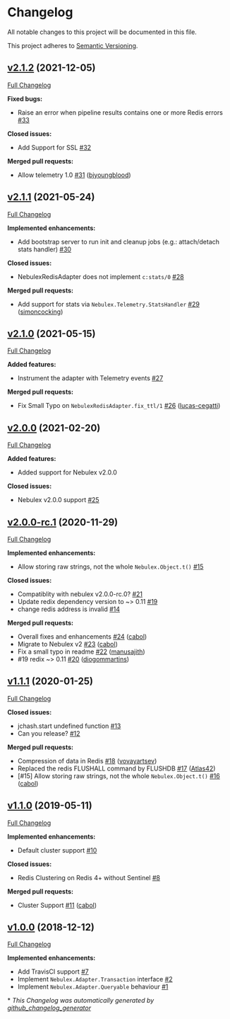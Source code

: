 # Changelog

All notable changes to this project will be documented in this file.

This project adheres to [Semantic Versioning](https://semver.org/spec/v2.0.0.html).

## [v2.1.2](https://github.com/cabol/nebulex_redis_adapter/tree/v2.1.2) (2021-12-05)

[Full Changelog](https://github.com/cabol/nebulex_redis_adapter/compare/v2.1.1...v2.1.2)

**Fixed bugs:**

- Raise an error when pipeline results contains one or more Redis errors
  [#33](https://github.com/cabol/nebulex_redis_adapter/issues/33)

**Closed issues:**

- Add Support for SSL
  [#32](https://github.com/cabol/nebulex_redis_adapter/issues/32)

**Merged pull requests:**

- Allow telemetry 1.0
  [#31](https://github.com/cabol/nebulex_redis_adapter/pull/31)
  ([bjyoungblood](https://github.com/bjyoungblood))

## [v2.1.1](https://github.com/cabol/nebulex_redis_adapter/tree/v2.1.1) (2021-05-24)

[Full Changelog](https://github.com/cabol/nebulex_redis_adapter/compare/v2.1.0...v2.1.1)

**Implemented enhancements:**

- Add bootstrap server to run init and cleanup jobs (e.g.: attach/detach stats handler)
  [#30](https://github.com/cabol/nebulex_redis_adapter/issues/30)

**Closed issues:**

- NebulexRedisAdapter does not implement `c:stats/0`
  [#28](https://github.com/cabol/nebulex_redis_adapter/issues/28)

**Merged pull requests:**

- Add support for stats via `Nebulex.Telemetry.StatsHandler`
  [#29](https://github.com/cabol/nebulex_redis_adapter/pull/29)
  ([simoncocking](https://github.com/simoncocking))

## [v2.1.0](https://github.com/cabol/nebulex_redis_adapter/tree/v2.1.0) (2021-05-15)

[Full Changelog](https://github.com/cabol/nebulex_redis_adapter/compare/v2.0.0...v2.1.0)

**Added features:**

- Instrument the adapter with Telemetry events
  [#27](https://github.com/cabol/nebulex_redis_adapter/issues/27)

**Merged pull requests:**

- Fix Small Typo on `NebulexRedisAdapter.fix_ttl/1`
  [#26](https://github.com/cabol/nebulex_redis_adapter/pull/26)
  ([lucas-cegatti](https://github.com/lucas-cegatti))

## [v2.0.0](https://github.com/cabol/nebulex_redis_adapter/tree/v2.0.0) (2021-02-20)

[Full Changelog](https://github.com/cabol/nebulex_redis_adapter/compare/v2.0.0-rc.1...v2.0.0)

**Added features:**

- Added support for Nebulex v2.0.0

**Closed issues:**

- Nebulex v2.0.0 support
  [#25](https://github.com/cabol/nebulex_redis_adapter/issues/25)

## [v2.0.0-rc.1](https://github.com/cabol/nebulex_redis_adapter/tree/v2.0.0-rc.1) (2020-11-29)

[Full Changelog](https://github.com/cabol/nebulex_redis_adapter/compare/v1.1.1...v2.0.0-rc.1)

**Implemented enhancements:**

- Allow storing raw strings, not the whole `Nebulex.Object.t()`
  [#15](https://github.com/cabol/nebulex_redis_adapter/issues/15)

**Closed issues:**

- Compatiblity with nebulex v2.0.0-rc.0?
  [#21](https://github.com/cabol/nebulex_redis_adapter/issues/21)
- Update redix dependency version to ~> 0.11
  [#19](https://github.com/cabol/nebulex_redis_adapter/issues/19)
- change redis address is invalid
  [#14](https://github.com/cabol/nebulex_redis_adapter/issues/14)

**Merged pull requests:**

- Overall fixes and enhancements
  [#24](https://github.com/cabol/nebulex_redis_adapter/pull/24)
  ([cabol](https://github.com/cabol))
- Migrate to Nebulex v2
  [#23](https://github.com/cabol/nebulex_redis_adapter/pull/23)
  ([cabol](https://github.com/cabol))
- Fix a small typo in readme
  [#22](https://github.com/cabol/nebulex_redis_adapter/pull/22)
  ([manusajith](https://github.com/manusajith))
- #19 redix ~> 0.11
  [#20](https://github.com/cabol/nebulex_redis_adapter/pull/20)
  ([diogommartins](https://github.com/diogommartins))

## [v1.1.1](https://github.com/cabol/nebulex_redis_adapter/tree/v1.1.1) (2020-01-25)

[Full Changelog](https://github.com/cabol/nebulex_redis_adapter/compare/v1.1.0...v1.1.1)

**Closed issues:**

- jchash.start undefined function
  [#13](https://github.com/cabol/nebulex_redis_adapter/issues/13)
- Can you release?
  [#12](https://github.com/cabol/nebulex_redis_adapter/issues/12)

**Merged pull requests:**

- Compression of data in Redis
  [#18](https://github.com/cabol/nebulex_redis_adapter/pull/18)
  ([vovayartsev](https://github.com/vovayartsev))
- Replaced the redis FLUSHALL command by FLUSHDB
  [#17](https://github.com/cabol/nebulex_redis_adapter/pull/17)
  ([Atlas42](https://github.com/Atlas42))
- [#15] Allow storing raw strings, not the whole `Nebulex.Object.t()`
  [#16](https://github.com/cabol/nebulex_redis_adapter/pull/16)
  ([cabol](https://github.com/cabol))

## [v1.1.0](https://github.com/cabol/nebulex_redis_adapter/tree/v1.1.0) (2019-05-11)

[Full Changelog](https://github.com/cabol/nebulex_redis_adapter/compare/v1.0.0...v1.1.0)

**Implemented enhancements:**

- Default cluster support
  [#10](https://github.com/cabol/nebulex_redis_adapter/issues/10)

**Closed issues:**

- Redis Clustering on Redis 4+ without Sentinel
  [#8](https://github.com/cabol/nebulex_redis_adapter/issues/8)

**Merged pull requests:**

- Cluster Support
  [#11](https://github.com/cabol/nebulex_redis_adapter/pull/11)
  ([cabol](https://github.com/cabol))

## [v1.0.0](https://github.com/cabol/nebulex_redis_adapter/tree/v1.0.0) (2018-12-12)

[Full Changelog](https://github.com/cabol/nebulex_redis_adapter/compare/21160dbff1d8a6df333dc5c35fef46964649470b...v1.0.0)

**Implemented enhancements:**

- Add TravisCI support
  [#7](https://github.com/cabol/nebulex_redis_adapter/issues/7)
- Implement `Nebulex.Adapter.Transaction` interface
  [#2](https://github.com/cabol/nebulex_redis_adapter/issues/2)
- Implement `Nebulex.Adapter.Queryable` behaviour
  [#1](https://github.com/cabol/nebulex_redis_adapter/issues/1)



\* *This Changelog was automatically generated by [github_changelog_generator](https://github.com/github-changelog-generator/github-changelog-generator)*
